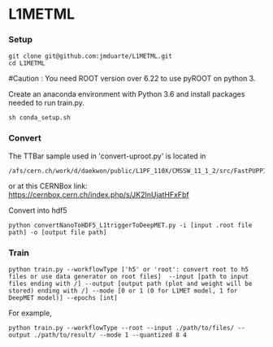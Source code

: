 # L1METML

### Setup
```
git clone git@github.com:jmduarte/L1METML.git
cd L1METML
```

#Caution : You need ROOT version over 6.22 to use pyROOT on python 3.

Create an anaconda environment with Python 3.6 and install packages needed to run train.py.
```
sh conda_setup.sh
```

### Convert
The TTBar sample used in 'convert-uproot.py' is located in
```
/afs/cern.ch/work/d/daekwon/public/L1PF_110X/CMSSW_11_1_2/src/FastPUPPI/NtupleProducer/python/TTbar_PU200_110X_1M/
```
or at this CERNBox link: https://cernbox.cern.ch/index.php/s/JK2InUjatHFxFbf

Convert into hdf5
```
python convertNanoToHDF5_L1triggerToDeepMET.py -i [input .root file path] -o [output file path]
```

### Train
```
python train.py --workflowType ['h5' or 'root': convert root to h5 files or use data generator on root files]  --input [path to input files ending with /] --output [output path (plot and weight will be stored) ending with /] --mode [0 or 1 (0 for L1MET model, 1 for DeepMET model)] --epochs [int]
```
For example,
```
python train.py --workflowType --root --input ./path/to/files/ --output ./path/to/result/ --mode 1 --quantized 8 4
```

